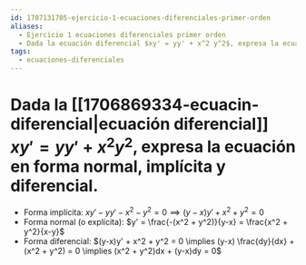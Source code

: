 ```yaml
---
id: 1707131705-ejercicio-1-ecuaciones-diferenciales-primer-orden
aliases:
  - Ejercicio 1 ecuaciones diferenciales primer orden
  - Dada la ecuación diferencial $xy' = yy' + x^2 y^2$, expresa la ecuación en forma normal, implícita y diferencial.
tags:
  - ecuaciones-diferenciales
---
```


# Dada la [[1706869334-ecuacin-diferencial|ecuación diferencial]] $xy' = yy' + x^2 y^2$, expresa la ecuación en forma normal, implícita y diferencial.

- Forma implícita: $xy' - yy' -x^2 - y^2 = 0 \implies (y-x)y' + x^2 + y^2 = 0$
- Forma normal (o explícita): $y' = \frac{-(x^2 + y^2)}{y-x} = \frac{x^2 + y^2}{x-y}$
- Forma diferencial: $(y-x)y' + x^2 + y^2 = 0 \implies (y-x) \frac{dy}{dx} + (x^2 + y^2) = 0 \implies (x^2 + y^2)dx + (y-x)dy = 0$
